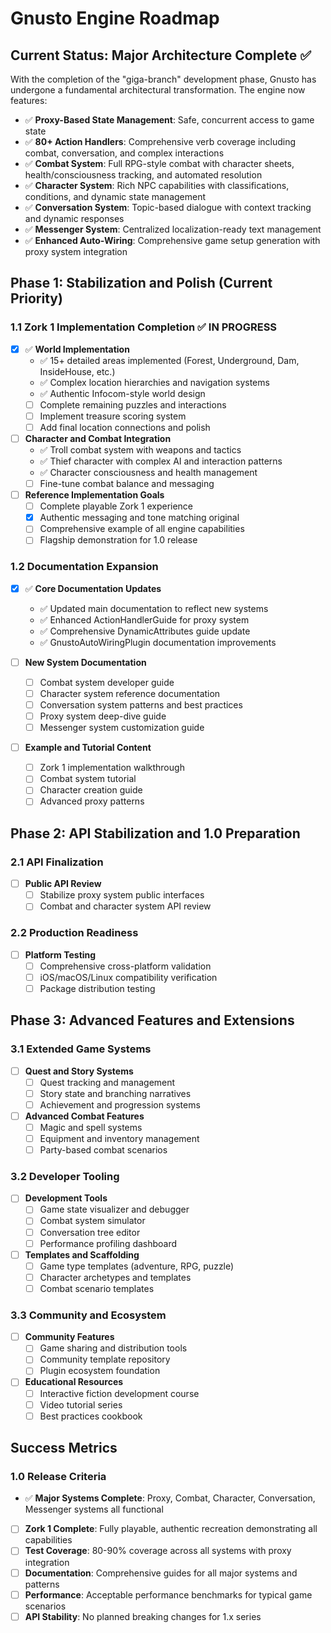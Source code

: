 # Gnusto Engine Roadmap

## Current Status: Major Architecture Complete ✅

With the completion of the "giga-branch" development phase, Gnusto has undergone a fundamental architectural transformation. The engine now features:

- ✅ **Proxy-Based State Management**: Safe, concurrent access to game state
- ✅ **80+ Action Handlers**: Comprehensive verb coverage including combat, conversation, and complex interactions
- ✅ **Combat System**: Full RPG-style combat with character sheets, health/consciousness tracking, and automated resolution
- ✅ **Character System**: Rich NPC capabilities with classifications, conditions, and dynamic state management
- ✅ **Conversation System**: Topic-based dialogue with context tracking and dynamic responses
- ✅ **Messenger System**: Centralized localization-ready text management
- ✅ **Enhanced Auto-Wiring**: Comprehensive game setup generation with proxy system integration

## Phase 1: Stabilization and Polish (Current Priority)

### 1.1 Zork 1 Implementation Completion ✅ IN PROGRESS

- [x] ✅ **World Implementation**
  - ✅ 15+ detailed areas implemented (Forest, Underground, Dam, InsideHouse, etc.)
  - ✅ Complex location hierarchies and navigation systems
  - ✅ Authentic Infocom-style world design
  - [ ] Complete remaining puzzles and interactions
  - [ ] Implement treasure scoring system
  - [ ] Add final location connections and polish

- [ ] **Character and Combat Integration**
  - ✅ Troll combat system with weapons and tactics
  - ✅ Thief character with complex AI and interaction patterns
  - ✅ Character consciousness and health management
  - [ ] Fine-tune combat balance and messaging

- [ ] **Reference Implementation Goals**
  - [ ] Complete playable Zork 1 experience
  - [x] Authentic messaging and tone matching original
  - [ ] Comprehensive example of all engine capabilities
  - [ ] Flagship demonstration for 1.0 release

### 1.2 Documentation Expansion

- [x] ✅ **Core Documentation Updates**
  - ✅ Updated main documentation to reflect new systems
  - ✅ Enhanced ActionHandlerGuide for proxy system
  - ✅ Comprehensive DynamicAttributes guide update
  - ✅ GnustoAutoWiringPlugin documentation improvements

- [ ] **New System Documentation**
  - [ ] Combat system developer guide
  - [ ] Character system reference documentation
  - [ ] Conversation system patterns and best practices
  - [ ] Proxy system deep-dive guide
  - [ ] Messenger system customization guide

- [ ] **Example and Tutorial Content**
  - [ ] Zork 1 implementation walkthrough
  - [ ] Combat system tutorial
  - [ ] Character creation guide
  - [ ] Advanced proxy patterns

## Phase 2: API Stabilization and 1.0 Preparation

### 2.1 API Finalization

- [ ] **Public API Review**
  - [ ] Stabilize proxy system public interfaces
  - [ ] Combat and character system API review

### 2.2 Production Readiness

- [ ] **Platform Testing**
  - [ ] Comprehensive cross-platform validation
  - [ ] iOS/macOS/Linux compatibility verification
  - [ ] Package distribution testing

## Phase 3: Advanced Features and Extensions

### 3.1 Extended Game Systems

- [ ] **Quest and Story Systems**
  - [ ] Quest tracking and management
  - [ ] Story state and branching narratives
  - [ ] Achievement and progression systems

- [ ] **Advanced Combat Features**
  - [ ] Magic and spell systems
  - [ ] Equipment and inventory management
  - [ ] Party-based combat scenarios

### 3.2 Developer Tooling

- [ ] **Development Tools**
  - [ ] Game state visualizer and debugger
  - [ ] Combat system simulator
  - [ ] Conversation tree editor
  - [ ] Performance profiling dashboard

- [ ] **Templates and Scaffolding**
  - [ ] Game type templates (adventure, RPG, puzzle)
  - [ ] Character archetypes and templates
  - [ ] Combat scenario templates

### 3.3 Community and Ecosystem

- [ ] **Community Features**
  - [ ] Game sharing and distribution tools
  - [ ] Community template repository
  - [ ] Plugin ecosystem foundation

- [ ] **Educational Resources**
  - [ ] Interactive fiction development course
  - [ ] Video tutorial series
  - [ ] Best practices cookbook

## Success Metrics

### 1.0 Release Criteria

- ✅ **Major Systems Complete**: Proxy, Combat, Character, Conversation, Messenger systems all functional
- [ ] **Zork 1 Complete**: Fully playable, authentic recreation demonstrating all capabilities
- [ ] **Test Coverage**: 80-90% coverage across all systems with proxy integration
- [ ] **Documentation**: Comprehensive guides for all major systems and patterns
- [ ] **Performance**: Acceptable performance benchmarks for typical game scenarios
- [ ] **API Stability**: No planned breaking changes for 1.x series
